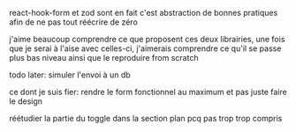 react-hook-form et zod sont en fait c'est abstraction de bonnes pratiques afin de ne pas tout réécrire de zéro

j'aime beaucoup comprendre ce que proposent ces deux librairies, une fois que je serai à l'aise avec celles-ci, j'aimerais comprendre ce qu'il se passe plus bas niveau ainsi que le reproduire from scratch

todo later: simuler l'envoi à un db

ce dont je suis fier: rendre le form fonctionnel au maximum et pas juste faire le design

réétudier la partie du toggle dans la section plan pcq pas trop trop compris
